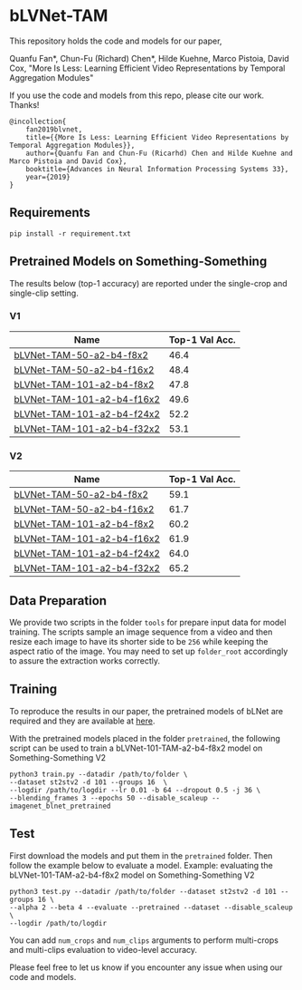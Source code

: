 # bLVNet-TAM

This repository holds the code and models for our paper,

Quanfu Fan*, Chun-Fu (Richard) Chen*, Hilde Kuehne, Marco Pistoia, David Cox, "More Is Less: Learning Efficient Video Representations by Temporal Aggregation Modules"

If you use the code and models from this repo, please cite our work. Thanks!
```
@incollection{
    fan2019blvnet,
    title={{More Is Less: Learning Efficient Video Representations by Temporal Aggregation Modules}},
    author={Quanfu Fan and Chun-Fu (Ricarhd) Chen and Hilde Kuehne and Marco Pistoia and David Cox},
    booktitle={Advances in Neural Information Processing Systems 33},
    year={2019}
}
```

## Requirements

```
pip install -r requirement.txt
```


## Pretrained Models on Something-Something
The results below (top-1 accuracy) are reported under the single-crop and single-clip setting.

### V1

| Name | Top-1 Val Acc. |
|------|----------------|
|[bLVNet-TAM-50-a2-b4-f8x2](https://ibm.box.com/v/st2stv1-bLVNet-TAM-50-f8x2) | 46.4 |  
|[bLVNet-TAM-50-a2-b4-f16x2](https://ibm.box.com/v/st2stv1-bLVNet-TAM-50-f16x2) | 48.4 | 
|[bLVNet-TAM-101-a2-b4-f8x2](https://ibm.box.com/v/st2stv1-bLVNet-TAM-101-f8x2) | 47.8 | 
|[bLVNet-TAM-101-a2-b4-f16x2](https://ibm.box.com/v/st2stv1-bLVNet-TAM-101-f16x2) | 49.6 |
|[bLVNet-TAM-101-a2-b4-f24x2](https://ibm.box.com/v/st2stv1-bLVNet-TAM-101-f24x2) | 52.2 |
|[bLVNet-TAM-101-a2-b4-f32x2](https://ibm.box.com/v/st2stv1-bLVNet-TAM-101-f32x2) | 53.1|

### V2

| Name | Top-1 Val Acc. |
|------|------------|
|[bLVNet-TAM-50-a2-b4-f8x2](https://ibm.box.com/v/st2stv2-bLVNet-TAM-50-f8x2) | 59.1 |
|[bLVNet-TAM-50-a2-b4-f16x2](https://ibm.box.com/v/st2stv2-bLVNet-TAM-50-f16x2) | 61.7 | 
|[bLVNet-TAM-101-a2-b4-f8x2](https://ibm.box.com/v/st2stv2-bLVNet-TAM-101-f8x2) | 60.2 |
|[bLVNet-TAM-101-a2-b4-f16x2](https://ibm.box.com/v/st2stv2-bLVNet-TAM-101-f16x2) | 61.9 |
|[bLVNet-TAM-101-a2-b4-f24x2](https://ibm.box.com/v/st2stv2-bLVNet-TAM-101-f24x2) | 64.0 |
|[bLVNet-TAM-101-a2-b4-f32x2](https://ibm.box.com/v/st2stv2-bLVNet-TAM-101-f32x2) | 65.2 |
 
## Data Preparation
We provide two scripts in the folder `tools` for prepare input data for model training. The scripts sample an image sequence from a video and then resize each image to have its shorter side to be `256` while keeping the aspect ratio of the image.
You may need to set up `folder_root` accordingly to assure the extraction works correctly.
 
## Training
To reproduce the results in our paper, the pretrained models of bLNet are required and they are available at [here](https://github.com/IBM/BigLittleNet).

With the pretrained models placed in the folder `pretrained`, the following script can be used to train
a bLVNet-101-TAM-a2-b4-f8x2 model on Something-Something V2

```
python3 train.py --datadir /path/to/folder \
--dataset st2stv2 -d 101 --groups 16  \ 
--logdir /path/to/logdir --lr 0.01 -b 64 --dropout 0.5 -j 36 \
--blending_frames 3 --epochs 50 --disable_scaleup --imagenet_blnet_pretrained
```

## Test 

First download the models and put them in the `pretrained` folder. Then follow the example below to evaluate a model. 
Example: evaluating the bLVNet-101-TAM-a2-b4-f8x2 model on Something-Something V2
```
python3 test.py --datadir /path/to/folder --dataset st2stv2 -d 101 --groups 16 \ 
--alpha 2 --beta 4 --evaluate --pretrained --dataset --disable_scaleup \
--logdir /path/to/logdir
```

You can add `num_crops` and `num_clips` arguments to perform multi-crops and multi-clips evaluation to video-level accuracy.

Please feel free to let us know if you encounter any issue when using our code and models.

